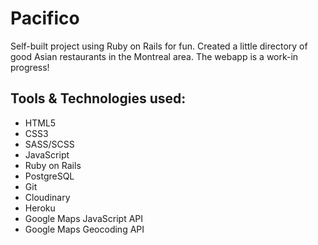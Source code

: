# Pacifico

Self-built project using Ruby on Rails for fun. Created a little directory of good Asian restaurants in the Montreal area.
The webapp is a work-in progress!

## Tools & Technologies used:

* HTML5
* CSS3
* SASS/SCSS
* JavaScript
* Ruby on Rails
* PostgreSQL
* Git
* Cloudinary
* Heroku
* Google Maps JavaScript API
* Google Maps Geocoding API
